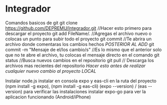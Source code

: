 # Integrador

Comandos basicos de git
git clone https://github.com/DEPREMU/Integrador.git //Hacer esto primero para descargar el proyecto
git add FileName/. //Agregas el archivo nuevo o colocas un punto para subir todo el proyecto
git commit //Te abrira un archivo donde comentaras los cambios hechos _POSTERIOR AL ADD_
git commit -m "Mensaje de el/los cambio/s" //Es lo mismo que el anterior solo que no te abre el archivo, tu colocas el mensaje directo en el comando
git status //Busca nuevos cambios en el repositorio
git pull // Descarga los archivos mas recientes del repositorio _Hacer esto antes de realizar cualquier nuevo cambio al proyecto LOCAL_

Instalar node.js
instalar en consola expo y eas-cli en la ruta del proyecto (npm install -g expo), (npm install -g eas-cli)
(expo --version) / (eas --version) para verificar las instalaciones
instalar expo-go para ver la aplicacion funcionando (Android/iPhone)

